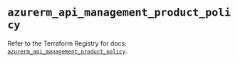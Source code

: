 # `azurerm_api_management_product_policy`

Refer to the Terraform Registry for docs: [`azurerm_api_management_product_policy`](https://registry.terraform.io/providers/hashicorp/azurerm/3.109.0/docs/resources/api_management_product_policy).
